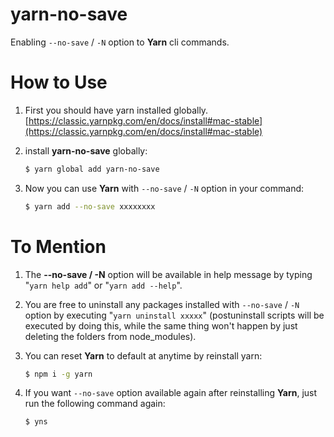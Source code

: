 # yarn-no-save

Enabling `--no-save` / `-N` option to **Yarn** cli commands.

# How to Use

1. First you should have yarn installed globally. [https://classic.yarnpkg.com/en/docs/install#mac-stable](https://classic.yarnpkg.com/en/docs/install#mac-stable)

2. install **yarn-no-save** globally:
	```bash
	$ yarn global add yarn-no-save
	```

3. Now you can use **Yarn** with `--no-save` / `-N` option in your command:
	```bash
	$ yarn add --no-save xxxxxxxx
	```

# To Mention

1. The **--no-save / -N** option will be available in help message by typing "`yarn help add`" or "`yarn add --help`".

2. You are free to uninstall any packages installed with `--no-save` / `-N` option by executing "`yarn uninstall xxxxx`" (postuninstall scripts will be executed by doing this, while the same thing won't happen by just deleting the folders from node_modules).

3. You can reset **Yarn** to default at anytime by reinstall yarn:
	```bash
	$ npm i -g yarn
	```

4. If you want `--no-save` option available again after reinstalling **Yarn**, just run the following command again:
	```bash
	$ yns
	```
